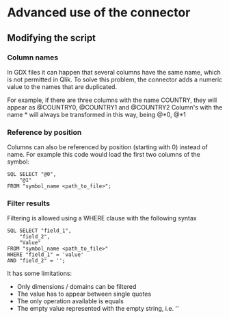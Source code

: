 # Advanced use of the connector

## Modifying the script

### Column names
In GDX files it can happen that several columns have the same name, which is not permitted in Qlik. To solve this problem, the connector adds a numeric value to the names that are duplicated.

For example, if there are three columns with the name COUNTRY, they will appear as @COUNTRY0, @COUNTRY1 and @COUNTRY2
Column's with the name * will always be transformed in this way, being @*0, @*1

### Reference by position
Columns can also be referenced by position (starting with 0) instead of name. For example this code would load the first two columns of the symbol:

```
SQL SELECT "@0", 
    "@1"
FROM "symbol_name <path_to_file>";
```

### Filter results
Filtering is allowed using a WHERE clause with the following syntax
```
SQL SELECT "field_1", 
    "field_2",
    "Value"
FROM "symbol_name <path_to_file>"
WHERE "field_1" = 'value' 
AND "field_2" = '';
```
It has some limitations:

* Only dimensions / domains can be filtered
* The value has to appear between single quotes
* The only operation available is equals
* The empty value represented with the empty string, i.e. ''
